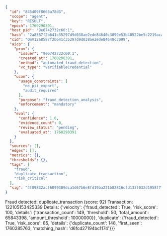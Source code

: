 ```json
{
  "id": "845409f8663a78d3",
  "scope": "agent",
  "key": "RESULT",
  "epoch": 1760290391,
  "host_pid": "9e6742732c60:1",
  "hash": "2a8587f2b641c35297d9d038ae2ede84640c3099e53b40522be5c2219acad5df",
  "cid": "QmV12a8587f2b641c35297d9d038ae2ede84640c3099",
  "aicp": {
    "prov": {
      "issuer": "9e6742732c60:1",
      "created_at": 1760290391,
      "method": "automated_fraud_detection",
      "vc_type": "VerifiableCredential"
    },
    "ucon": {
      "usage_constraints": [
        "no_pii_export",
        "audit_required"
      ],
      "purpose": "fraud_detection_analysis",
      "enforcement": "mandatory"
    },
    "eval": {
      "confidence": 1.0,
      "evidence_count": 0,
      "review_status": "pending",
      "evaluated_at": 1760290391
    }
  },
  "sources": [],
  "edges": [],
  "metrics": {},
  "thresholds": {},
  "tags": [
    "fraud",
    "duplicate_transaction",
    "risk_critical"
  ],
  "sig": "4f09832acf6099309dca1d67b6e8fd19ba221b82816cfd133f032d1958f7f7cc"
}
```

Fraud detected: duplicate_transaction (score: 92)
Transaction: 122105153425339
Details: {'velocity': {'fraud_detected': True, 'risk_score': 100, 'details': {'transaction_count': 149, 'threshold': 50, 'total_amount': 65843398, 'amount_threshold': 10000000}}, 'duplicate': {'fraud_detected': True, 'risk_score': 85, 'details': {'duplicate_count': 148, 'first_seen': 1760285763, 'matching_hash': 'd6fcd27194bc1174'}}}